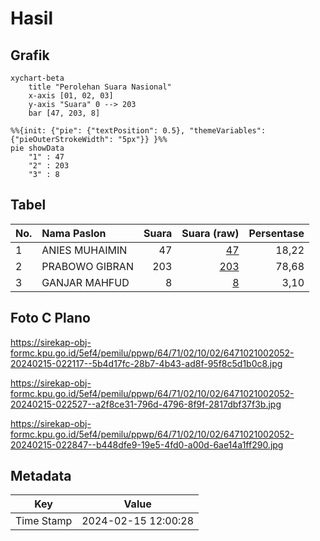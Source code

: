 # Hasil

## Grafik

```mermaid
xychart-beta
    title "Perolehan Suara Nasional"
    x-axis [01, 02, 03]
    y-axis "Suara" 0 --> 203
    bar [47, 203, 8]
```

```mermaid
%%{init: {"pie": {"textPosition": 0.5}, "themeVariables": {"pieOuterStrokeWidth": "5px"}} }%%
pie showData
    "1" : 47
    "2" : 203
    "3" : 8
```

## Tabel

| No. | Nama Paslon    | Suara | Suara (raw) | Persentase |
|:--- |:-------------- | -----:| -----------:| ----------:|
| 1   | ANIES MUHAIMIN | 47    | [47][p-1]   | 18,22      |
| 2   | PRABOWO GIBRAN | 203   | [203][p-2]  | 78,68      |
| 3   | GANJAR MAHFUD  | 8     | [8][p-3]    | 3,10       |


[p-1]: https://github.com/gigit-pemilu/pemilu-2024/blob/main/pilpres/hitung-suara/sub/64-kalimantan-timur/sub/71-kota-balikpapan/sub/02-balikpapan-barat/sub/1002-baru-tengah/sub/052-tps/sub/paslon-1.txt
[p-2]: https://github.com/gigit-pemilu/pemilu-2024/blob/main/pilpres/hitung-suara/sub/64-kalimantan-timur/sub/71-kota-balikpapan/sub/02-balikpapan-barat/sub/1002-baru-tengah/sub/052-tps/sub/paslon-2.txt
[p-3]: https://github.com/gigit-pemilu/pemilu-2024/blob/main/pilpres/hitung-suara/sub/64-kalimantan-timur/sub/71-kota-balikpapan/sub/02-balikpapan-barat/sub/1002-baru-tengah/sub/052-tps/sub/paslon-3.txt

## Foto C Plano

https://sirekap-obj-formc.kpu.go.id/5ef4/pemilu/ppwp/64/71/02/10/02/6471021002052-20240215-022117--5b4d17fc-28b7-4b43-ad8f-95f8c5d1b0c8.jpg

https://sirekap-obj-formc.kpu.go.id/5ef4/pemilu/ppwp/64/71/02/10/02/6471021002052-20240215-022527--a2f8ce31-796d-4796-8f9f-2817dbf37f3b.jpg

https://sirekap-obj-formc.kpu.go.id/5ef4/pemilu/ppwp/64/71/02/10/02/6471021002052-20240215-022847--b448dfe9-19e5-4fd0-a00d-6ae14a1ff290.jpg


## Metadata

| Key        | Value               |
| ---------- | ------------------- |
| Time Stamp | 2024-02-15 12:00:28 |



